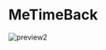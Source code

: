 # MeTimeBack
![preview2](https://user-images.githubusercontent.com/76901834/167252466-edfaef2d-d419-450c-9413-6e21e73841e7.gif)
